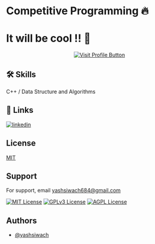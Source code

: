 # Competitive Programming 🔥
# It will be cool !! 👋

<p align="center">
  <a href="https://github.com/yashsiwach">
    <img src="https://raw.githubusercontent.com/yashsiwach/yashsiwach/master/button.gif" alt="Visit Profile Button">
  </a>
</p>

## 🛠 Skills
 C++ / Data Structure and Algorithms 



## 🔗 Links

[![linkedin](https://img.shields.io/badge/linkedin-0A66C2?style=for-the-badge&logo=linkedin&logoColor=white)](https://www.linkedin.com/in/yashsiwach/)



## License

[MIT](https://choosealicense.com/licenses/mit/)


## Support

For support, email yashsiwach684@gmail.com 




[![MIT License](https://img.shields.io/badge/License-MIT-green.svg)](https://choosealicense.com/licenses/mit/)
[![GPLv3 License](https://img.shields.io/badge/License-GPL%20v3-yellow.svg)](https://opensource.org/licenses/)
[![AGPL License](https://img.shields.io/badge/license-AGPL-blue.svg)](http://www.gnu.org/licenses/agpl-3.0)


## Authors

- [@yashsiwach](https://github.com/yashsiwach/)

